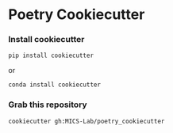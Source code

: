 # Poetry Cookiecutter

### Install cookiecutter

`pip install cookiecutter`

or 

`conda install cookiecutter`

### Grab this repository

`cookiecutter gh:MICS-Lab/poetry_cookiecutter`